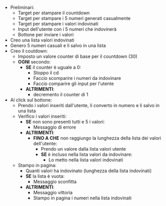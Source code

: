 - Preliminari:
    - Target per stampare il countdown
    - Target per stampare i 5 numeri generati casualmente
    - Target per stampare i valori indovinati
    - Input dell'utente con i 5 numeri che indovinerà
    - Bottone per inviare i valori
- Creo una lista valori indovinati
- Genero 5 numeri casuali e li salvo in una lista
- Creo il coutdown:
    - Imposto un valore counter di base per il countdown (30)
    - **OGNI** secondo:
        - **SE** il counter è uguale a 0:
            - Stoppo il cd
            - Faccio scomparire i numeri da indovinare
            - Faccio comparire gli input per l'utente
        - **ALTRIMENTI**:
            - decremento il counter di 1
- Al click sul bottone:
    - Prendo i valori inseriti dall'utente, li converto in numero e li salvo in una lista
    - Verifico i valori inseriti:
        - **SE** non sono presenti tutti e 5 i valori:
            - Messaggio di errore
        - **ALTRIMENTI**:
            - **FINO A CHE** non raggiungo la lunghezza della lista dei valori dell'utente:
                - Prendo un valore dalla lista valori utente
                - **SE** è incluso nella lista valori da indovinare:
                    - Lo metto nella lista valori indovinati
    - Stampo in pagina:
        - Quanti valori ha indovinato (lunghezza della lista indovinati)
        - **SE** la lista è vuota:
            - Messaggio sconfitta
        - **ALTRIMENTI**:
            - Messaggio vittoria
            - Stampo in pagina i numeri nella lista indovinati